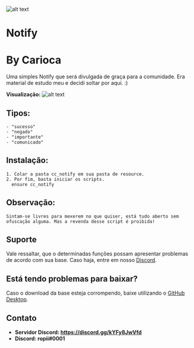 ![alt text](https://i.imgur.com/i2CODhn.png)

# Notify
# By Carioca
Uma simples Notify que será divulgada de graça para a comunidade. Era material de estudo meu e decidi soltar por aqui. :)

**Visualização:**
![alt text](https://media.discordapp.net/attachments/776536471195877376/863461136300900352/unknown.png)

## Tipos:
```
- "sucesso"
- "negado"
- "importante"
- "comunicado"
```

## Instalação:
```
1. Colar a pasta cc_notify em sua pasta de resource.
2. Por fim, basta iniciar os scripts.
  ensure cc_notify
```

## Observação:
```
Sintam-se livres para mexerem no que quiser, está tudo aberto sem ofuscação alguma. Mas a revenda desse script é proibida!
```

## Suporte
Vale ressaltar, que o determinadas funções possam apresentar problemas de acordo com sua base. Caso haja, entre em nosso [Discord](https://discord.gg/w6wK9MW4cW).

## Está tendo problemas para baixar?
Caso o download da base esteja corrompendo, baixe utilizando o [GitHub Desktop](https://desktop.github.com).

## Contato
- **Servidor Discord: https://discord.gg/kYFy8JwVfd**
- **Discord: ropii#0001**
